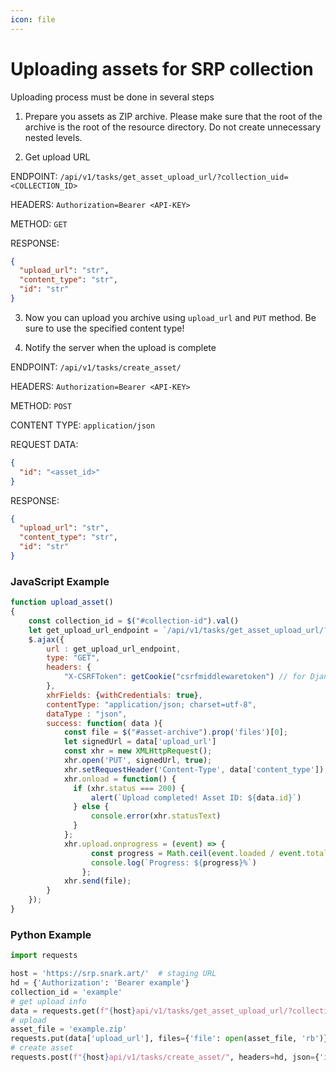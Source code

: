 ```yaml
---
icon: file
---
```


# Uploading assets for SRP collection

Uploading process must be done in several steps

1. Prepare you assets as ZIP archive. Please make sure that the root of the archive is the root of the resource directory.
Do not create unnecessary nested levels.

2. Get upload URL 

ENDPOINT: `/api/v1/tasks/get_asset_upload_url/?collection_uid=<COLLECTION_ID>`

HEADERS: `Authorization=Bearer <API-KEY>`

METHOD: `GET`

RESPONSE:
```json
{
  "upload_url": "str",
  "content_type": "str",
  "id": "str"
}
```

3. Now you can upload you archive using `upload_url` and `PUT` method.
Be sure to use the specified content type!

4. Notify the server when the upload is complete

ENDPOINT: `/api/v1/tasks/create_asset/`

HEADERS: `Authorization=Bearer <API-KEY>`

METHOD: `POST`

CONTENT TYPE: `application/json`

REQUEST DATA:
```json
{
  "id": "<asset_id>" 
}

```

RESPONSE:
```json
{
  "upload_url": "str",
  "content_type": "str",
  "id": "str"
}
```

### JavaScript Example

```js
function upload_asset()
{
    const collection_id = $("#collection-id").val()
    let get_upload_url_endpoint = `/api/v1/tasks/get_asset_upload_url/?collection_uid=${collection_id}`
    $.ajax({
        url : get_upload_url_endpoint,
        type: "GET",
        headers: {
            "X-CSRFToken": getCookie("csrfmiddlewaretoken") // for Django view
        },
        xhrFields: {withCredentials: true},
        contentType: "application/json; charset=utf-8",
        dataType : "json",
        success: function( data ){
            const file = $("#asset-archive").prop('files')[0];
            let signedUrl = data['upload_url']
            const xhr = new XMLHttpRequest();
            xhr.open('PUT', signedUrl, true);
            xhr.setRequestHeader('Content-Type', data['content_type']);
            xhr.onload = function() {
              if (xhr.status === 200) {
                  alert(`Upload completed! Asset ID: ${data.id}`)
              } else {
                  console.error(xhr.statusText)
              }
            };
            xhr.upload.onprogress = (event) => {
                  const progress = Math.ceil(event.loaded / event.total)*100;
                  console.log(`Progress: ${progress}%`)
                };
            xhr.send(file);
        }
    });
}
```
### Python Example
```python
import requests

host = 'https://srp.snark.art/'  # staging URL
hd = {'Authorization': 'Bearer example'}
collection_id = 'example'
# get upload info
data = requests.get(f"{host}api/v1/tasks/get_asset_upload_url/?collection_uid={collection_id}", headers=hd).json()
# upload 
asset_file = 'example.zip'
requests.put(data['upload_url'], files={'file': open(asset_file, 'rb')}, headers={'content-type': data['content_type']})
# create asset
requests.post(f"{host}api/v1/tasks/create_asset/", headers=hd, json={'id': data['id']})
```
